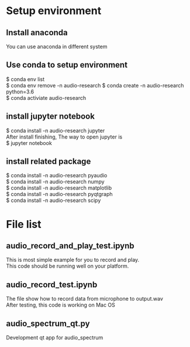 # Setup environment
## Install anaconda
You can use anaconda in different system  
## Use conda to setup environment
$ conda env list     
$ conda env remove -n audio-research
$ conda create -n audio-research python=3.6  
$ conda activiate audio-research  
## install jupyter notebook
$ conda install -n audio-research jupyter    
After install finishing, The way to open jupyter is   
$ jupyter notebook   
## install related package 
$ conda install -n audio-research pyaudio   
$ conda install -n audio-research numpy  
$ conda install -n audio-research matplotlib  
$ conda install -n audio-research pyqtgraph  
$ conda install -n audio-research scipy  

# File list  
## audio_record_and_play_test.ipynb  
This is most simple example for you to record and play.  
This code should be running well on your platform.  
## audio_record_test.ipynb
The file show how to record data from microphone to output.wav  
After testing, this code is working on Mac OS     
## audio_spectrum_qt.py  
Development qt app for audio_spectrum  
